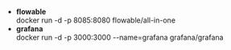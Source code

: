 + **flowable**  
docker run -d -p 8085:8080 flowable/all-in-one
+ **grafana**  
docker run -d -p 3000:3000 --name=grafana grafana/grafana
